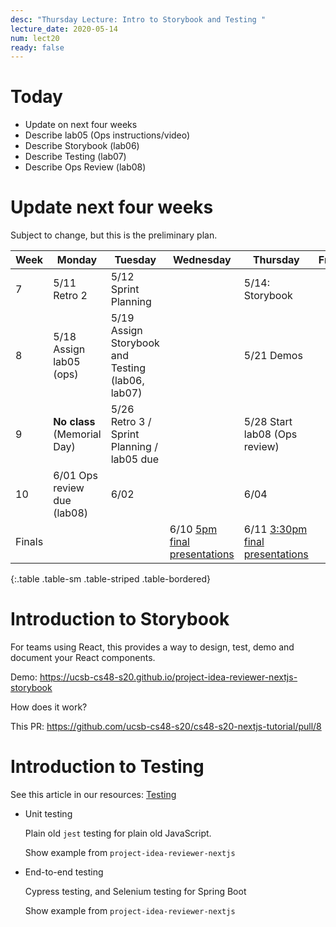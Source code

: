 ```yaml
---
desc: "Thursday Lecture: Intro to Storybook and Testing "
lecture_date: 2020-05-14
num: lect20
ready: false
---
```


# Today

* Update on next four weeks
* Describe lab05 (Ops instructions/video)
* Describe Storybook (lab06)
* Describe Testing (lab07)
* Describe Ops Review (lab08)

# Update next four weeks

Subject to change, but this is the preliminary plan.

| Week | Monday        | Tuesday              | Wednesday |  Thursday      | Friday |
|------|---------------|----------------------|-----------|----------------|--------|
|  7   | 5/11 Retro 2 | 5/12 Sprint Planning |       | 5/14:  Storybook      | |
|  8   | 5/18 Assign lab05 (ops) | 5/19  Assign Storybook and Testing (lab06, lab07)  |       | 5/21  Demos   | |
|  9   | **No class** (Memorial Day) | 5/26  Retro 3 / Sprint Planning / lab05 due |  | 5/28  Start lab08 (Ops review)   | |
|  10   | 6/01  Ops review due (lab08)  | 6/02           |        | 6/04 | |
| Finals |  |  | 6/10 [5pm final presentations](https://ucsb-cs48.github.io/s20/exam/5pm_section/) | 6/11 [3:30pm final presentations](https://ucsb-cs48.github.io/s20/exam/330pm_section/) | |
{:.table .table-sm .table-striped .table-bordered}

# Introduction to Storybook

For teams using React, this provides a way to design, test, demo and document your React components.

Demo: <https://ucsb-cs48-s20.github.io/project-idea-reviewer-nextjs-storybook>

How does it work?

This PR: <https://github.com/ucsb-cs48-s20/cs48-s20-nextjs-tutorial/pull/8>


# Introduction to Testing

See this article in our resources: [Testing](https://ucsb-cs48.github.io/topics/testing/)

* Unit testing  
  
  Plain old `jest` testing for plain old JavaScript.
  
  Show example from `project-idea-reviewer-nextjs`
  
* End-to-end testing

  Cypress testing, and Selenium testing for Spring Boot
  
  Show example from `project-idea-reviewer-nextjs`



